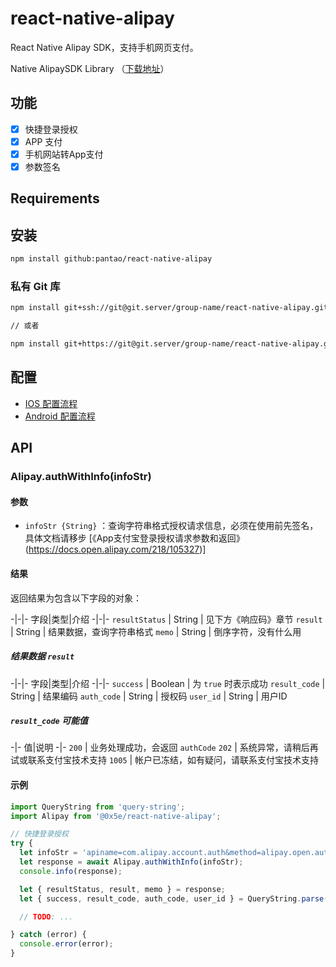 # react-native-alipay

React Native Alipay SDK，支持手机网页支付。

Native AlipaySDK Library （[下载地址](https://docs.open.alipay.com/54/104509)）

## 功能

- [x] 快捷登录授权
- [x] APP 支付
- [x] 手机网站转App支付
- [x] 参数签名

## Requirements

## 安装

```bash
npm install github:pantao/react-native-alipay
```

### 私有 Git 库

```bash
npm install git+ssh://git@git.server/group-name/react-native-alipay.git

// 或者

npm install git+https://git@git.server/group-name/react-native-alipay.git
```

## 配置

- [IOS 配置流程](docs/ios-setup.md)
- [Android 配置流程](docs/android-setup.md)

## API

### Alipay.authWithInfo(infoStr)

#### 参数

- `infoStr {String}` ：查询字符串格式授权请求信息，必须在使用前先签名，具体文档请移步 [《App支付宝登录授权请求参数和返回》(https://docs.open.alipay.com/218/105327)]

#### 结果

返回结果为包含以下字段的对象：

-|-|-
字段|类型|介绍
-|-|-
`resultStatus` | String | 见下方《响应码》章节
`result` | String | 结果数据，查询字符串格式
`memo` | String | 倒序字符，没有什么用

##### 结果数据 `result`

-|-|-
字段|类型|介绍
-|-|-
`success` | Boolean | 为 `true` 时表示成功
`result_code` | String | 结果编码
`auth_code` | String | 授权码
`user_id` | String | 用户ID

##### `result_code` 可能值

-|-
值|说明
-|-
`200` | 业务处理成功，会返回 `authCode`
`202` | 系统异常，请稍后再试或联系支付宝技术支持
`1005` | 帐户已冻结，如有疑问，请联系支付宝技术支持

#### 示例

```javascript
import QueryString from 'query-string';
import Alipay from '@0x5e/react-native-alipay';

// 快捷登录授权
try {
  let infoStr = 'apiname=com.alipay.account.auth&method=alipay.open.auth.sdk.code.get&app_id=xxxx&app_name=mc&biz_type=openservice&pid=xxxx&product_id=APP_FAST_LOGIN&scope=kuaijie&target_id=xxxx&auth_type=AUTHACCOUNT&sign_type=RSA2&sign=xxxx'; // get from server, signed
  let response = await Alipay.authWithInfo(infoStr);
  console.info(response);

  let { resultStatus, result, memo } = response;
  let { success, result_code, auth_code, user_id } = QueryString.parse(result);

  // TODO: ...

} catch (error) {
  console.error(error);
}
```
